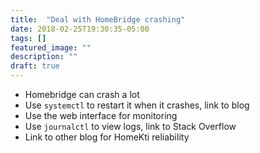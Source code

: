 ```yaml
---
title:  "Deal with HomeBridge crashing"
date: 2018-02-25T19:30:35-05:00
tags: []
featured_image: ""
description: ""
draft: true
---
```


- Homebridge can crash a lot
- Use `systemctl` to restart it when it crashes, link to blog
- Use the web interface for monitoring
- Use `journalctl` to view logs, link to Stack Overflow
- Link to other blog for HomeKti reliability